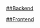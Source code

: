 <a href="https://github.com/TyrekKamil/CourseSchool/tree/Backend">##Backend<br></a>

<a href="https://github.com/TyrekKamil/CourseSchool/tree/Frontend">##Frontend<br></a>

